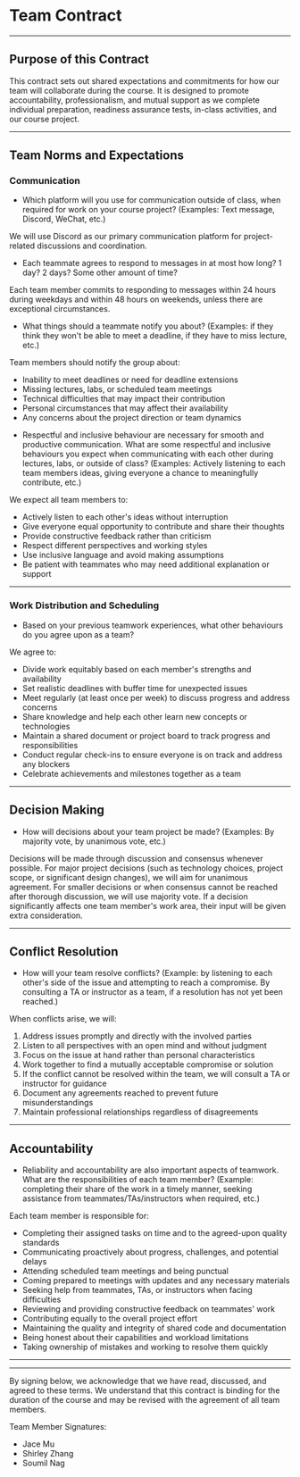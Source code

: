 # Team Contract

---

## Purpose of this Contract

This contract sets out shared expectations and commitments for how our team will collaborate during the course. It is designed to promote accountability, professionalism, and mutual support as we complete individual preparation, readiness assurance tests, in-class activities, and our course project.

---

## Team Norms and Expectations

### Communication

-   Which platform will you use for communication outside of class, when required for work on your course project? (Examples: Text message, Discord, WeChat, etc.)

We will use Discord as our primary communication platform for project-related discussions and coordination.

-   Each teammate agrees to respond to messages in at most how long? 1 day? 2 days? Some other amount of time?

Each team member commits to responding to messages within 24 hours during weekdays and within 48 hours on weekends, unless there are exceptional circumstances.

-   What things should a teammate notify you about? (Examples: if they think they won't be able to meet a deadline, if they have to miss lecture, etc.)

Team members should notify the group about:

-   Inability to meet deadlines or need for deadline extensions
-   Missing lectures, labs, or scheduled team meetings
-   Technical difficulties that may impact their contribution
-   Personal circumstances that may affect their availability
-   Any concerns about the project direction or team dynamics

*   Respectful and inclusive behaviour are necessary for smooth and productive communication. What are some respectful and inclusive behaviours you expect when communicating with each other during lectures, labs, or outside of class? (Examples: Actively listening to each team members ideas, giving everyone a chance to meaningfully contribute, etc.)

We expect all team members to:

-   Actively listen to each other's ideas without interruption
-   Give everyone equal opportunity to contribute and share their thoughts
-   Provide constructive feedback rather than criticism
-   Respect different perspectives and working styles
-   Use inclusive language and avoid making assumptions
-   Be patient with teammates who may need additional explanation or support

---

### Work Distribution and Scheduling

-   Based on your previous teamwork experiences, what other behaviours do you agree upon as a team?

We agree to:

-   Divide work equitably based on each member's strengths and availability
-   Set realistic deadlines with buffer time for unexpected issues
-   Meet regularly (at least once per week) to discuss progress and address concerns
-   Share knowledge and help each other learn new concepts or technologies
-   Maintain a shared document or project board to track progress and responsibilities
-   Conduct regular check-ins to ensure everyone is on track and address any blockers
-   Celebrate achievements and milestones together as a team

---

## Decision Making

-   How will decisions about your team project be made? (Examples: By majority vote, by unanimous vote, etc.)

Decisions will be made through discussion and consensus whenever possible. For major project decisions (such as technology choices, project scope, or significant design changes), we will aim for unanimous agreement. For smaller decisions or when consensus cannot be reached after thorough discussion, we will use majority vote. If a decision significantly affects one team member's work area, their input will be given extra consideration.

---

## Conflict Resolution

-   How will your team resolve conflicts? (Example: by listening to each other's side of the issue and attempting to reach a compromise. By consulting a TA or instructor as a team, if a resolution has not yet been reached.)

When conflicts arise, we will:

1. Address issues promptly and directly with the involved parties
2. Listen to all perspectives with an open mind and without judgment
3. Focus on the issue at hand rather than personal characteristics
4. Work together to find a mutually acceptable compromise or solution
5. If the conflict cannot be resolved within the team, we will consult a TA or instructor for guidance
6. Document any agreements reached to prevent future misunderstandings
7. Maintain professional relationships regardless of disagreements

---

## Accountability

-   Reliability and accountability are also important aspects of teamwork. What are the responsibilities of each team member? (Example: completing their share of the work in a timely manner, seeking assistance from teammates/TAs/instructors when required, etc.)

Each team member is responsible for:

-   Completing their assigned tasks on time and to the agreed-upon quality standards
-   Communicating proactively about progress, challenges, and potential delays
-   Attending scheduled team meetings and being punctual
-   Coming prepared to meetings with updates and any necessary materials
-   Seeking help from teammates, TAs, or instructors when facing difficulties
-   Reviewing and providing constructive feedback on teammates' work
-   Contributing equally to the overall project effort
-   Maintaining the quality and integrity of shared code and documentation
-   Being honest about their capabilities and workload limitations
-   Taking ownership of mistakes and working to resolve them quickly

---

---

By signing below, we acknowledge that we have read, discussed, and agreed to these terms. We understand that this contract is binding for the duration of the course and may be revised with the agreement of all team members.

Team Member Signatures:

-   Jace Mu
-   Shirley Zhang
-   Soumil Nag
